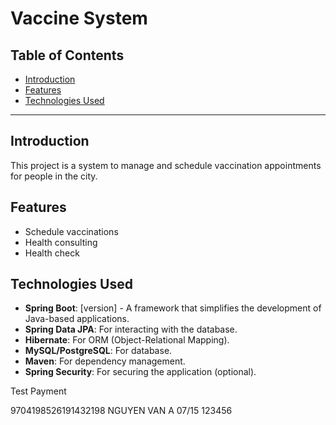 # Vaccine System

## Table of Contents
- [Introduction](#introduction)
- [Features](#features)
- [Technologies Used](#technologies-used)
---

## Introduction

This project is a system to manage and schedule vaccination appointments for people in the city.

## Features

- Schedule vaccinations
- Health consulting
- Health check
  
## Technologies Used

- **Spring Boot**: [version] - A framework that simplifies the development of Java-based applications.
- **Spring Data JPA**: For interacting with the database.
- **Hibernate**: For ORM (Object-Relational Mapping).
- **MySQL/PostgreSQL**: For database.
- **Maven**: For dependency management.
- **Spring Security**: For securing the application (optional).

Test Payment

9704198526191432198
NGUYEN VAN A
07/15
123456